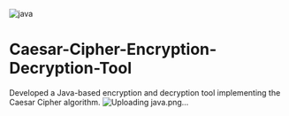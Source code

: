 ![java](https://github.com/user-attachments/assets/d594eddb-d434-445e-8d2a-b285ce6efa10)
# Caesar-Cipher-Encryption-Decryption-Tool
Developed a Java-based encryption and decryption tool implementing the Caesar Cipher algorithm.
![Uploading java.png…]()
